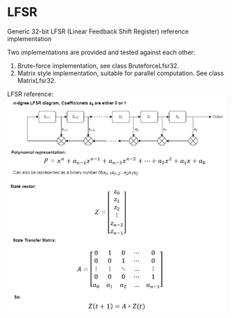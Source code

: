 # LFSR
Generic 32-bit LFSR (Linear Feedback Shift Register) reference implementation

Two implementations are provided and tested against each other:
1. Brute-force implementation, see class BruteforceLfsr32.
2. Matrix style implementation, suitable for parallel computation. See class MatrixLfsr32.

LFSR reference:
![LFSR](LFSR.png)
